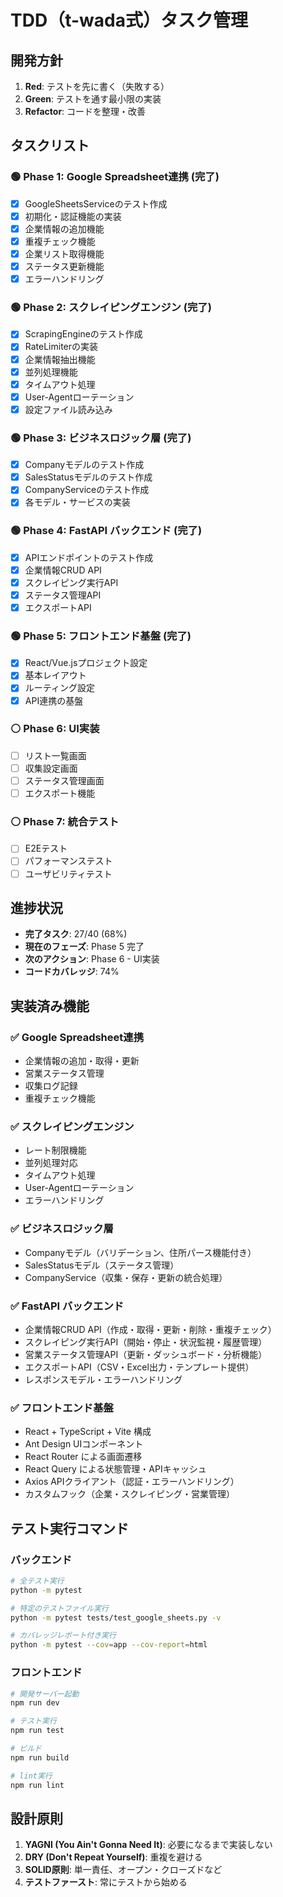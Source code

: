 # TDD（t-wada式）タスク管理

## 開発方針

1. **Red**: テストを先に書く（失敗する）
2. **Green**: テストを通す最小限の実装
3. **Refactor**: コードを整理・改善

## タスクリスト

### 🟢 Phase 1: Google Spreadsheet連携 (完了)
- [x] GoogleSheetsServiceのテスト作成
- [x] 初期化・認証機能の実装
- [x] 企業情報の追加機能
- [x] 重複チェック機能
- [x] 企業リスト取得機能
- [x] ステータス更新機能
- [x] エラーハンドリング

### 🟢 Phase 2: スクレイピングエンジン (完了)
- [x] ScrapingEngineのテスト作成
- [x] RateLimiterの実装
- [x] 企業情報抽出機能
- [x] 並列処理機能
- [x] タイムアウト処理
- [x] User-Agentローテーション
- [x] 設定ファイル読み込み

### 🟢 Phase 3: ビジネスロジック層 (完了)
- [x] Companyモデルのテスト作成
- [x] SalesStatusモデルのテスト作成
- [x] CompanyServiceのテスト作成
- [x] 各モデル・サービスの実装

### 🟢 Phase 4: FastAPI バックエンド (完了)
- [x] APIエンドポイントのテスト作成
- [x] 企業情報CRUD API
- [x] スクレイピング実行API
- [x] ステータス管理API
- [x] エクスポートAPI

### 🟢 Phase 5: フロントエンド基盤 (完了)
- [x] React/Vue.jsプロジェクト設定
- [x] 基本レイアウト
- [x] ルーティング設定
- [x] API連携の基盤

### ⚪ Phase 6: UI実装
- [ ] リスト一覧画面
- [ ] 収集設定画面
- [ ] ステータス管理画面
- [ ] エクスポート機能

### ⚪ Phase 7: 統合テスト
- [ ] E2Eテスト
- [ ] パフォーマンステスト
- [ ] ユーザビリティテスト

## 進捗状況

- **完了タスク**: 27/40 (68%)
- **現在のフェーズ**: Phase 5 完了
- **次のアクション**: Phase 6 - UI実装
- **コードカバレッジ**: 74%

## 実装済み機能

### ✅ Google Spreadsheet連携
- 企業情報の追加・取得・更新
- 営業ステータス管理
- 収集ログ記録
- 重複チェック機能

### ✅ スクレイピングエンジン
- レート制限機能
- 並列処理対応
- タイムアウト処理
- User-Agentローテーション
- エラーハンドリング

### ✅ ビジネスロジック層
- Companyモデル（バリデーション、住所パース機能付き）
- SalesStatusモデル（ステータス管理）
- CompanyService（収集・保存・更新の統合処理）

### ✅ FastAPI バックエンド
- 企業情報CRUD API（作成・取得・更新・削除・重複チェック）
- スクレイピング実行API（開始・停止・状況監視・履歴管理）
- 営業ステータス管理API（更新・ダッシュボード・分析機能）
- エクスポートAPI（CSV・Excel出力・テンプレート提供）
- レスポンスモデル・エラーハンドリング

### ✅ フロントエンド基盤
- React + TypeScript + Vite 構成
- Ant Design UIコンポーネント
- React Router による画面遷移
- React Query による状態管理・APIキャッシュ
- Axios APIクライアント（認証・エラーハンドリング）
- カスタムフック（企業・スクレイピング・営業管理）

## テスト実行コマンド

### バックエンド
```bash
# 全テスト実行
python -m pytest

# 特定のテストファイル実行
python -m pytest tests/test_google_sheets.py -v

# カバレッジレポート付き実行
python -m pytest --cov=app --cov-report=html
```

### フロントエンド
```bash
# 開発サーバー起動
npm run dev

# テスト実行
npm run test

# ビルド
npm run build

# lint実行
npm run lint
```

## 設計原則

1. **YAGNI (You Ain't Gonna Need It)**: 必要になるまで実装しない
2. **DRY (Don't Repeat Yourself)**: 重複を避ける
3. **SOLID原則**: 単一責任、オープン・クローズドなど
4. **テストファースト**: 常にテストから始める 